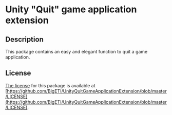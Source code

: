 # Unity "Quit" game application extension

## Description

This package contains an easy and elegant function to quit a game application.

## License

[The license](https://github.com/BigETI/UnityQuitGameApplicationExtension/blob/master/LICENSE) for this package is available at [https://github.com/BigETI/UnityQuitGameApplicationExtension/blob/master/LICENSE](https://github.com/BigETI/UnityQuitGameApplicationExtension/blob/master/LICENSE).